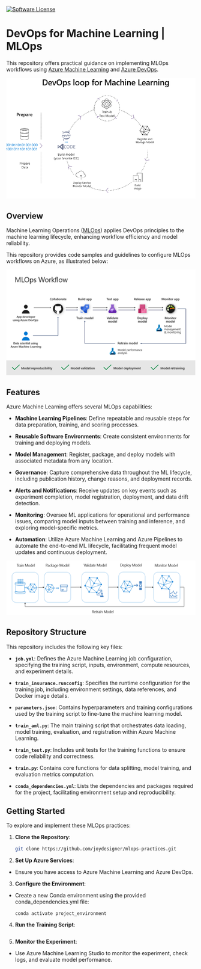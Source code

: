 [![Software License](https://img.shields.io/badge/license-MIT-brightgreen.svg?style=flat-square)](LICENSE)

# DevOps for Machine Learning | MLOps

This repository offers practical guidance on implementing MLOps workflows using [Azure Machine Learning](https://docs.microsoft.com/en-us/azure/machine-learning/) and [Azure DevOps](https://docs.microsoft.com/en-us/azure/devops/?view=azure-devops&viewFallbackFrom=vsts).

![ML Loop](./architecture/ml-loop.PNG)

## Overview

Machine Learning Operations ([MLOps](https://docs.microsoft.com/en-us/azure/machine-learning/concept-model-management-and-deployment)) applies DevOps principles to the machine learning lifecycle, enhancing workflow efficiency and model reliability.

This repository provides code samples and guidelines to configure MLOps workflows on Azure, as illustrated below:

![Workflow Diagram](./architecture/flow.PNG)

## Features

Azure Machine Learning offers several MLOps capabilities:

- **Machine Learning Pipelines**: Define repeatable and reusable steps for data preparation, training, and scoring processes.

- **Reusable Software Environments**: Create consistent environments for training and deploying models.

- **Model Management**: Register, package, and deploy models with associated metadata from any location.

- **Governance**: Capture comprehensive data throughout the ML lifecycle, including publication history, change reasons, and deployment records.

- **Alerts and Notifications**: Receive updates on key events such as experiment completion, model registration, deployment, and data drift detection.

- **Monitoring**: Oversee ML applications for operational and performance issues, comparing model inputs between training and inference, and exploring model-specific metrics.

- **Automation**: Utilize Azure Machine Learning and Azure Pipelines to automate the end-to-end ML lifecycle, facilitating frequent model updates and continuous deployment.

![ML Lifecycle](./architecture/ml-lifecycle.png)

## Repository Structure

This repository includes the following key files:

- **`job.yml`**: Defines the Azure Machine Learning job configuration, specifying the training script, inputs, environment, compute resources, and experiment details.

- **`train_insurance.runconfig`**: Specifies the runtime configuration for the training job, including environment settings, data references, and Docker image details.

- **`parameters.json`**: Contains hyperparameters and training configurations used by the training script to fine-tune the machine learning model.

- **`train_aml.py`**: The main training script that orchestrates data loading, model training, evaluation, and registration within Azure Machine Learning.

- **`train_test.py`**: Includes unit tests for the training functions to ensure code reliability and correctness.

- **`train.py`**: Contains core functions for data splitting, model training, and evaluation metrics computation.

- **`conda_dependencies.yml`**: Lists the dependencies and packages required for the project, facilitating environment setup and reproducibility.

## Getting Started

To explore and implement these MLOps practices:

1. **Clone the Repository**:

   ```bash
   git clone https://github.com/joydesigner/mlops-practices.git

2. **Set Up Azure Services**:
- Ensure you have access to Azure Machine Learning and Azure DevOps.

3. **Configure the Environment**:
- Create a new Conda environment using the provided conda_dependencies.yml file:

   ```conda env create -f conda_dependencies.yml
   conda activate project_environment

4. **Run the Training Script**:

   ```python train_aml.py --data_file_path <path_to_data> --model_name <model_name> --dataset_name <dataset_name>

5. **Monitor the Experiment**:
- Use Azure Machine Learning Studio to monitor the experiment, check logs, and evaluate model performance.
